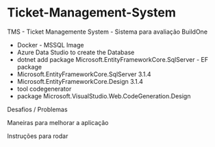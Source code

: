# Ticket-Management-System
TMS - Ticket Managemente System - Sistema para avaliação BuildOne

* Docker - MSSQL Image
* Azure Data Studio to create the Database
* dotnet add package Microsoft.EntityFrameworkCore.SqlServer - EF package
* Microsoft.EntityFrameworkCore.SqlServer 3.1.4
* Microsoft.EntityFrameworkCore.Design 3.1.4
* tool codegenerator
* package Microsoft.VisualStudio.Web.CodeGeneration.Design 


Desafios / Problemas

Maneiras para melhorar a aplicação

Instruções para rodar